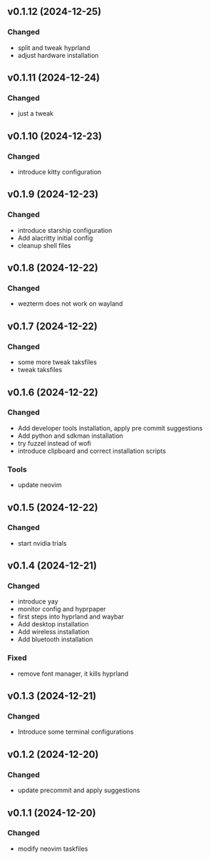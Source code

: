 ## v0.1.12 (2024-12-25)

### Changed

- split and tweak hyprland
- adjust hardware installation

## v0.1.11 (2024-12-24)

### Changed

- just a tweak

## v0.1.10 (2024-12-23)

### Changed

- introduce kitty configuration

## v0.1.9 (2024-12-23)

### Changed

- introduce starship configuration
- Add alacritty initial config
- cleanup shell files

## v0.1.8 (2024-12-22)

### Changed

- wezterm does not work on wayland

## v0.1.7 (2024-12-22)

### Changed

- some more tweak taksfiles
- tweak taksfiles

## v0.1.6 (2024-12-22)

### Changed

- Add developer tools installation, apply pre commit suggestions
- Add python and sdkman installation
- try fuzzel instead of wofi
- introduce clipboard and correct installation scripts

### Tools

- update neovim

## v0.1.5 (2024-12-22)

### Changed

- start nvidia trials

## v0.1.4 (2024-12-21)

### Changed

- introduce yay
- monitor config and hyprpaper
- first steps into hyprland and waybar
- Add desktop installation
- Add wireless installation
- Add bluetooth installation

### Fixed

- remove font manager, it kills hyprland

## v0.1.3 (2024-12-21)

### Changed

- Introduce some terminal configurations

## v0.1.2 (2024-12-20)

### Changed

- update precommit and apply suggestions

## v0.1.1 (2024-12-20)

### Changed

- modify neovim taskfiles
